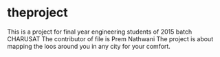# theproject
This is a project for final year engineering students of 2015 batch CHARUSAT
The contributor of file is Prem Nathwani
The project is about mapping the loos around you in any city for your comfort.
